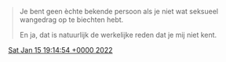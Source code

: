 > Je bent geen èchte bekende persoon als je niet wat seksueel wangedrag op te biechten hebt\.   
>   
> En ja, dat is natuurlijk de werkelijke reden dat je mij niet kent\.

<img src="../../media/tweet.ico" width="12" /> [Sat Jan 15 19:14:54 +0000 2022](https://twitter.com/DromerDenker/status/1482431113868029953)